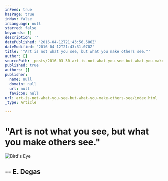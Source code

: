```yaml
---
inFeed: true
hasPage: true
inNav: false
inLanguage: null
starred: false
keywords: []
description: ''
datePublished: '2016-04-12T21:43:56.586Z'
dateModified: '2016-04-12T21:43:31.070Z'
title: '"Art is not what you see, but what you make others see."'
author: []
sourcePath: _posts/2016-03-30-art-is-not-what-you-see-but-what-you-make-others-see.md
published: true
authors: []
publisher:
  name: null
  domain: null
  url: null
  favicon: null
url: art-is-not-what-you-see-but-what-you-make-others-see/index.html
_type: Article

---
```

# "Art is not what you see, but what you make others see."
![Bird's Eye](https://s3-us-west-2.amazonaws.com/the-grid-img/p/779f7c8db5918142d508fa980011f916eb572035.jpg)

## -- E. Degas